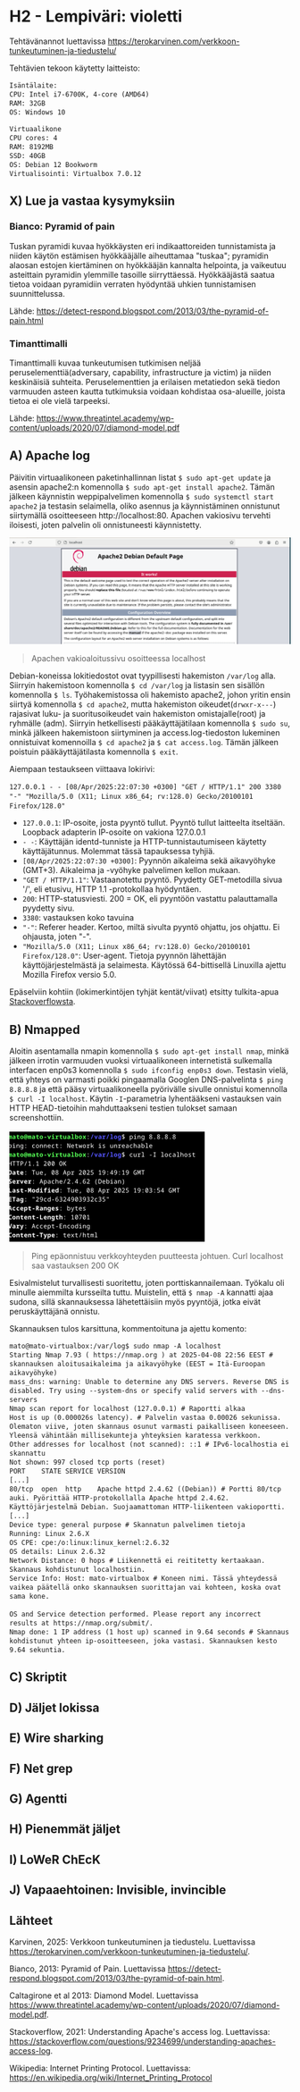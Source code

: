 # H2 - Lempiväri: violetti

Tehtävänannot luettavissa https://terokarvinen.com/verkkoon-tunkeutuminen-ja-tiedustelu/

Tehtävien tekoon käytetty laitteisto:
````
Isäntälaite:
CPU: Intel i7-6700K, 4-core (AMD64)
RAM: 32GB
OS: Windows 10
````

````
Virtuaalikone
CPU cores: 4
RAM: 8192MB
SSD: 40GB
OS: Debian 12 Bookworm
Virtualisointi: Virtualbox 7.0.12
````

## X) Lue ja vastaa kysymyksiin

### Bianco: Pyramid of pain

Tuskan pyramidi kuvaa hyökkäysten eri indikaattoreiden tunnistamista ja niiden käytön estämisen hyökkääjälle aiheuttamaa "tuskaa"; pyramidin alaosan estojen kiertäminen on hyökkääjän kannalta helpointa, ja vaikeutuu asteittain pyramidin ylemmille tasoille siirryttäessä. Hyökkääjästä saatua tietoa voidaan pyramidiin verraten hyödyntää uhkien tunnistamisen suunnittelussa. 

Lähde: https://detect-respond.blogspot.com/2013/03/the-pyramid-of-pain.html

### Timanttimalli

Timanttimalli kuvaa tunkeutumisen tutkimisen neljää peruselementtiä(adversary, capability, infrastructure ja victim) ja niiden keskinäisiä suhteita. Peruselementtien ja erilaisen metatiedon sekä tiedon varmuuden asteen kautta tutkimuksia voidaan kohdistaa osa-alueille, joista tietoa ei ole vielä tarpeeksi.   

Lähde: https://www.threatintel.academy/wp-content/uploads/2020/07/diamond-model.pdf

## A) Apache log

Päivitin virtuaalikoneen paketinhallinnan listat ``$ sudo apt-get update`` ja asensin apache2:n komennolla ``$ sudo apt-get install apache2``. Tämän jälkeen käynnistin weppipalvelimen komennolla ``$ sudo systemctl start apache2`` ja testasin selaimella, oliko asennus ja käynnistäminen onnistunut siirtymällä osoitteeseen http://localhost:80. Apachen vakiosivu tervehti iloisesti, joten palvelin oli onnistuneesti käynnistetty. 

![Add file: apache default](/img/h2/apache_1.png)
> Apachen vakioaloitussivu osoitteessa localhost

Debian-koneissa lokitiedostot ovat tyypillisesti hakemiston ``/var/log`` alla. Siirryin hakemistoon komennolla ``$ cd /var/log`` ja listasin sen sisällön komennolla ``$ ls``. Työhakemistossa oli hakemisto apache2, johon yritin ensin siirtyä komennolla ``$ cd apache2``, mutta hakemiston oikeudet(``drwxr-x---``) rajasivat luku- ja suoritusoikeudet vain hakemiston omistajalle(root) ja ryhmälle (adm). Siirryin hetkellisesti pääkäyttäjätilaan komennolla ``$ sudo su``, minkä jälkeen hakemistoon siirtyminen ja access.log-tiedoston lukeminen onnistuivat komennoilla ``$ cd apache2`` ja ``$ cat access.log``. Tämän jälkeen poistuin pääkäyttäjätilasta komennolla ``$ exit``. 

Aiempaan testaukseen viittaava lokirivi:

``127.0.0.1 - - [08/Apr/2025:22:07:30 +0300] "GET / HTTP/1.1" 200 3380 "-" "Mozilla/5.0 (X11; Linux x86_64; rv:128.0) Gecko/20100101 Firefox/128.0"``
 - ``127.0.0.1``: IP-osoite, josta pyyntö tullut. Pyyntö tullut laitteelta itseltään. Loopback adapterin IP-osoite on vakiona 127.0.0.1
 - ``- -``: Käyttäjän identd-tunniste ja HTTP-tunnistautumiseen käytetty käyttäjätunnus. Molemmat tässä tapauksessa tyhjiä.
 - ``[08/Apr/2025:22:07:30 +0300]``: Pyynnön aikaleima sekä aikavyöhyke (GMT+3). Aikaleima ja -vyöhyke palvelimen kellon mukaan.
 - ``"GET / HTTP/1.1"``: Vastaanotettu pyyntö. Pyydetty GET-metodilla sivua '/', eli etusivu, HTTP 1.1 -protokollaa hyödyntäen.
 - ``200``: HTTP-statusviesti. 200 = OK, eli pyyntöön vastattu palauttamalla pyydetty sivu.
 - ``3380``: vastauksen koko tavuina
 - ``"-"``: Referer header. Kertoo, miltä sivulta pyyntö ohjattu, jos ohjattu. Ei ohjausta, joten "-".
 - ``"Mozilla/5.0 (X11; Linux x86_64; rv:128.0) Gecko/20100101 Firefox/128.0"``: User-agent. Tietoja pyynnön lähettäjän käyttöjärjestelmästä ja selaimesta. Käytössä 64-bittisellä Linuxilla ajettu Mozilla Firefox versio 5.0.

Epäselviin kohtiin (lokimerkintöjen tyhjät kentät/viivat) etsitty tulkita-apua [Stackoverflowsta](https://stackoverflow.com/questions/9234699/understanding-apaches-access-log).

## B) Nmapped

Aloitin asentamalla nmapin komennolla ``$ sudo apt-get install nmap``, minkä jälkeen irrotin varmuuden vuoksi virtuaalikoneen internetistä sulkemalla interfacen enp0s3 komennolla ``$ sudo ifconfig enp0s3 down``. Testasin vielä, että yhteys on varmasti poikki pingaamalla Googlen DNS-palvelinta ``$ ping 8.8.8.8`` ja että pääsy virtuaalikoneella pyörivälle sivulle onnistui komennolla ``$ curl -I localhost``. Käytin ``-I``-parametria lyhentääkseni vastauksen vain HTTP HEAD-tietoihin mahduttaakseni testien tulokset samaan screenshottiin. 

![Add file: ei nettiä, localhostia on](/img/h2/nmap_1.png)
> Ping epäonnistuu verkkoyhteyden puutteesta johtuen. Curl localhost saa vastauksen 200 OK

Esivalmistelut turvallisesti suoritettu, joten porttiskannailemaan. Työkalu oli minulle aiemmilta kursseilta tuttu. Muistelin, että ``$ nmap -A`` kannatti ajaa sudona, sillä skannauksessa lähetettäisiin myös pyyntöjä, jotka eivät peruskäyttäjänä onnistu. 


Skannauksen tulos karsittuna, kommentoituna ja ajettu komento:
````
mato@mato-virtualbox:/var/log$ sudo nmap -A localhost
Starting Nmap 7.93 ( https://nmap.org ) at 2025-04-08 22:56 EEST # skannauksen aloitusaikaleima ja aikavyöhyke (EEST = Itä-Euroopan aikavyöhyke)
mass_dns: warning: Unable to determine any DNS servers. Reverse DNS is disabled. Try using --system-dns or specify valid servers with --dns-servers
Nmap scan report for localhost (127.0.0.1) # Raportti alkaa
Host is up (0.000026s latency). # Palvelin vastaa 0.00026 sekunissa. Olematon viive, joten skannaus osunut varmasti paikalliseen koneeseen. Yleensä vähintään millisekunteja yhteyksien karatessa verkkoon.
Other addresses for localhost (not scanned): ::1 # IPv6-localhostia ei skannattu
Not shown: 997 closed tcp ports (reset)
PORT    STATE SERVICE VERSION
[...]
80/tcp  open  http    Apache httpd 2.4.62 ((Debian)) # Portti 80/tcp auki. Pyörittää HTTP-protokollalla Apache httpd 2.4.62. Käyttöjärjestelmä Debian. Suojaamattoman HTTP-liikenteen vakioportti. 
[...]
Device type: general purpose # Skannatun palvelimen tietoja
Running: Linux 2.6.X
OS CPE: cpe:/o:linux:linux_kernel:2.6.32
OS details: Linux 2.6.32
Network Distance: 0 hops # Liikennettä ei reititetty kertaakaan. Skannaus kohdistunut localhostiin. 
Service Info: Host: mato-virtualbox # Koneen nimi. Tässä yhteydessä vaikea päätellä onko skannauksen suorittajan vai kohteen, koska ovat sama kone. 

OS and Service detection performed. Please report any incorrect results at https://nmap.org/submit/.
Nmap done: 1 IP address (1 host up) scanned in 9.64 seconds # Skannaus kohdistunut yhteen ip-osoitteeseen, joka vastasi. Skannauksen kesto 9.64 sekuntia. 
````

## C) Skriptit


## D) Jäljet lokissa


## E) Wire sharking


## F) Net grep


## G) Agentti


## H) Pienemmät jäljet


## I) LoWeR ChEcK


## J) Vapaaehtoinen: Invisible, invincible



## Lähteet

Karvinen, 2025: Verkkoon tunkeutuminen ja tiedustelu. Luettavissa https://terokarvinen.com/verkkoon-tunkeutuminen-ja-tiedustelu/.

Bianco, 2013: Pyramid of Pain. Luettavissa https://detect-respond.blogspot.com/2013/03/the-pyramid-of-pain.html. 

Caltagirone et al 2013: Diamond Model. Luettavissa https://www.threatintel.academy/wp-content/uploads/2020/07/diamond-model.pdf. 

Stackoverflow, 2021: Understanding Apache's access log. Luettavissa: https://stackoverflow.com/questions/9234699/understanding-apaches-access-log. 

Wikipedia: Internet Printing Protocol. Luettavissa: https://en.wikipedia.org/wiki/Internet_Printing_Protocol


